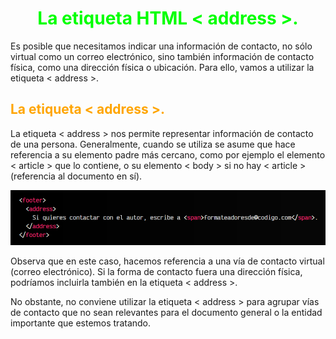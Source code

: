 # <span style="color:lime"><center>La etiqueta HTML < address >.<center></center></span>

Es posible que necesitamos indicar una información de contacto, no sólo virtual como un correo electrónico, sino también información de contacto física, como una dirección física o ubicación. Para ello, vamos a utilizar la etiqueta < address >.

## <span style="color:orange">La etiqueta < address >.</span>
La etiqueta < address > nos permite representar información de contacto de una persona. Generalmente, cuando se utiliza se asume que hace referencia a su elemento padre más cercano, como por ejemplo el elemento < article > que lo contiene, o su elemento < body > si no hay < article > (referencia al documento en sí).

![alt text](./imagenes-la-etiqueta-html-address/image.png)

Observa que en este caso, hacemos referencia a una vía de contacto virtual (correo electrónico). Si la forma de contacto fuera una dirección física, podríamos incluirla también en la etiqueta < address >.

No obstante, no conviene utilizar la etiqueta < address > para agrupar vías de contacto que no sean relevantes para el documento general o la entidad importante que estemos tratando.


